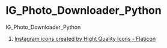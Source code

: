 # IG_Photo_Downloader_Python
 IG_Photo_Downloader_Python

1. <a href="https://www.flaticon.com/free-icons/instagram" title="instagram icons">Instagram icons created by Hight Quality Icons - Flaticon</a>

